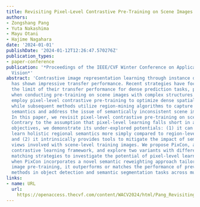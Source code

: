 ```yaml
---
title: Revisiting Pixel-Level Contrastive Pre-Training on Scene Images
authors:
- Zongshang Pang
- Yuta Nakashima
- Mayu Otani
- Hajime Nagahara
date: '2024-01-01'
publishDate: '2024-01-12T12:26:47.570276Z'
publication_types:
- paper-conference
publication: '*Proceedings of the IEEE/CVF Winter Conference on Applications of Computer
  Vision*'
abstract: 'Contrastive image representation learning through instance discrimination
  has shown impressive transfer performance. Recent strategies have focused on pushing
  the limit of their transfer performance for dense prediction tasks, particularly
  when conducting pre-training on scene images with complex structures. Initial approaches
  employ pixel-level contrastive pre-training to optimize dense spatial features,
  while subsequent methods utilize region-mining algorithms to capture holistic regional
  semantics and address the issue of semantically inconsistent scene image crops.
  In this paper, we revisit pixel-level contrastive pre-training on scene images.
  Contrary to the assumption that pixel-level learning falls short in achieving these
  objectives, we demonstrate its under-explored potentials: (1) it can effectively
  learn holistic regional semantics more simply compared to region-level methods,
  and (2) it intrinsically provides tools to mitigate the impact of semantically inconsistent
  views involved with scene-level training images. We propose PixCon, a pixel-level
  contrastive learning framework, and explore two variants with different positive
  matching strategies to investigate the potential of pixel-level learning. Additionally,
  when PixCon incorporates a novel semantic reweighting approach tailored for scene
  image pre-training, it outperforms or matches the performance of previous region-level
  methods in object detection and semantic segmentation tasks across multiple benchmarks.'
links:
- name: URL
  url: 
    https://openaccess.thecvf.com/content/WACV2024/html/Pang_Revisiting_Pixel-Level_Contrastive_Pre-Training_on_Scene_Images_WACV_2024_paper.html
---
```

